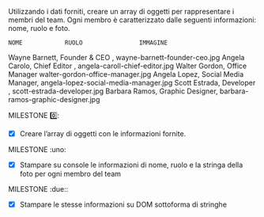Utilizzando i dati forniti, creare un array di oggetti per rappresentare i membri del team.
Ogni membro è caratterizzato dalle seguenti informazioni: nome, ruolo e foto.

    NOME            RUOLO                IMMAGINE
Wayne Barnett,	Founder & CEO	,        wayne-barnett-founder-ceo.jpg
Angela Carolo,  Chief Editor	,        angela-caroll-chief-editor.jpg
Walter Gordon,	Office Manager	        walter-gordon-office-manager.jpg
Angela Lopez,	Social Media Manager,	angela-lopez-social-media-manager.jpg
Scott Estrada,	Developer	   ,         scott-estrada-developer.jpg
Barbara Ramos,	Graphic Designer,	    barbara-ramos-graphic-designer.jpg


MILESTONE :zero::
- [x] Creare l’array di oggetti con le informazioni fornite.

MILESTONE :uno:
- [x] Stampare su console le informazioni di nome, ruolo e la stringa della foto per ogni membro del team

MILESTONE :due::
 - [x] Stampare le stesse informazioni su DOM sottoforma di stringhe